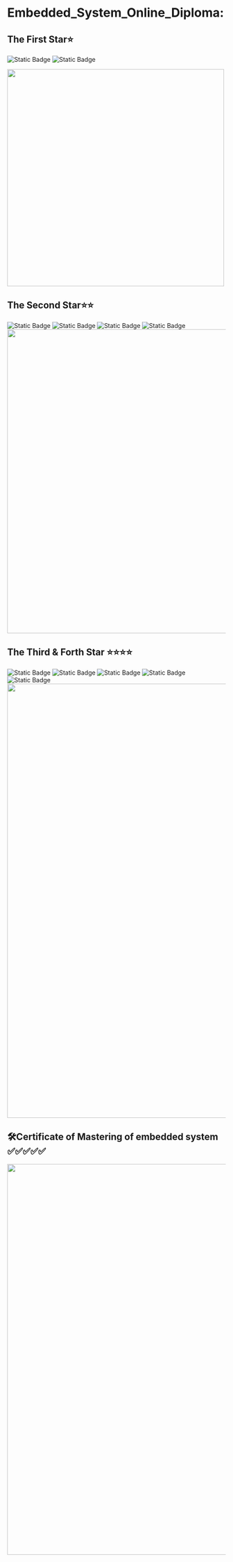 # Embedded_System_Online_Diploma:

## The First Star⭐
![Static Badge](https://img.shields.io/badge/Unit1%3A%20-%20Intro%20%20%20-%20green?style=plastic)
![Static Badge](https://img.shields.io/badge/Unit2%3A%20-%20C_programming%20%20-%20green?style=plastic)

<img src="https://github.com/user-attachments/assets/5125cf9c-c95e-4c4e-b804-a064e9bacc07" width="500">

## The Second Star⭐⭐
![Static Badge](https://img.shields.io/badge/Unit3%3A%20-%20Embedded_C%20%20%20-%20green?style=plastic)
![Static Badge](https://img.shields.io/badge/Unit4%3A%20-%20System_Architect%20%20%20-%20green?style=plastic)
![Static Badge](https://img.shields.io/badge/Unit5%3A%20-%20First_Term_Exam_&_Project%20%20%20-%20green?style=plastic)
![Static Badge](https://img.shields.io/badge/Unit6%3A%20-%20Micro__Controller_Arch%20%20%20-%20green?style=plastic)
<img src="https://github.com/user-attachments/assets/aec4a73c-be94-4e36-9a4b-9ccd4c4ce940" width="700">

## The Third & Forth Star ⭐⭐⭐⭐
![Static Badge](https://img.shields.io/badge/Unit7%3A%20-%20MCU_Essential_Peripherals%20%20%20-%20green?style=plastic)
![Static Badge](https://img.shields.io/badge/Unit8%3A%20-%20MCU_Interfacing%20%20%20-%20green?style=plastic)
![Static Badge](https://img.shields.io/badge/Unit9%3A%20-%20MCU_Timers/ADC%20%20%20-%20green?style=plastic)
![Static Badge](https://img.shields.io/badge/Unit10%3A%20-%20SW_Engineering_(Testing_&_Validation)%20%20%20-%20green?style=plastic)
![Static Badge](https://img.shields.io/badge/Unit11%3A%20-%20Second_Term_Exam_Project%20%20%20-%20green?style=plastic)
<img src="https://github.com/user-attachments/assets/660df31e-efda-40f4-abe8-d31c87f6ea8d" width="1000">

## 🛠️Certificate of Mastering of embedded system  ✅✅✅✅✅ 
<img src="https://github.com/user-attachments/assets/beb4a945-f03d-457c-91e7-ea0dab4da122" width="900">


